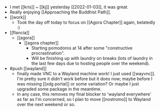 - I met [[kris]] ~ [[kj]] yesterday [[2022-01-03]], it was great.
- Really enjoying [[Approaching the Buddhist Path]].
- [[work]]
  - Took the day off today to focus on [[Agora Chapter]] again, belatedly :)
- [[flancia]]
  - [[agora]]
    - [[agora chapter]]
      - Starting pomodoros at 14 after some "constructive procrastination".
      - Will be finishing up with laundry on breaks (lots of laundry in the last few days due to hosting people over the weekend).
- #push [[wayland]]
  - finally made VNC to a Wayland machine work! I just used [[wayvnc]]. I'm pretty sure it didn't work before but it does now; maybe before I was missing [[xdg portal]] or some variation? Or maybe I just upgraded some package in the meantime. 
  - In any case, this removes my final blocker to 'wayland everywhere' as far as I'm concerned, so I plan to move [[nostromo]] to Wayland over the next weekend or so.
